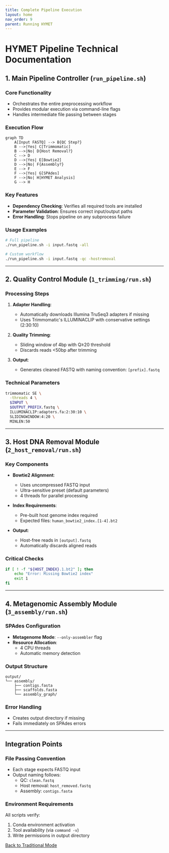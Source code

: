 ```yaml
---
title: Complete Pipeline Execution 
layout: home
nav_order: 9
parent: Running HYMET
---
```


# HYMET Pipeline Technical Documentation

## 1. Main Pipeline Controller (`run_pipeline.sh`)

### Core Functionality
- Orchestrates the entire preprocessing workflow
- Provides modular execution via command-line flags
- Handles intermediate file passing between stages

### Execution Flow
```mermaid
graph TD
    A[Input FASTQ] --> B{QC Step?}
    B -->|Yes| C[Trimmomatic]
    B -->|No| D{Host Removal?}
    C --> D
    D -->|Yes| E[Bowtie2]
    D -->|No| F{Assembly?}
    E --> F
    F -->|Yes| G[SPAdes]
    F -->|No| H[HYMET Analysis]
    G --> H
```

### Key Features
- **Dependency Checking**: Verifies all required tools are installed
- **Parameter Validation**: Ensures correct input/output paths
- **Error Handling**: Stops pipeline on any subprocess failure

### Usage Examples
```bash
# Full pipeline
./run_pipeline.sh -i input.fastq -all

# Custom workflow
./run_pipeline.sh -i input.fastq -qc -hostremoval
```

---

## 2. Quality Control Module (`1_trimming/run.sh`)

### Processing Steps
1. **Adapter Handling**:
   - Automatically downloads Illumina TruSeq3 adapters if missing
   - Uses Trimmomatic's ILLUMINACLIP with conservative settings (2:30:10)

2. **Quality Trimming**:
   - Sliding window of 4bp with Q≥20 threshold
   - Discards reads <50bp after trimming

3. **Output**:
   - Generates cleaned FASTQ with naming convention: `[prefix].fastq`

### Technical Parameters
```bash
trimmomatic SE \
  -threads 4 \
  $INPUT \
  $OUTPUT_PREFIX.fastq \
  ILLUMINACLIP:adapters.fa:2:30:10 \
  SLIDINGWINDOW:4:20 \
  MINLEN:50
```

---

## 3. Host DNA Removal Module (`2_host_removal/run.sh`)

### Key Components
- **Bowtie2 Alignment**:
  - Uses uncompressed FASTQ input
  - Ultra-sensitive preset (default parameters)
  - 4 threads for parallel processing

- **Index Requirements**:
  - Pre-built host genome index required
  - Expected files: `human_bowtie2_index.[1-4].bt2`

- **Output**:
  - Host-free reads in `[output].fastq`
  - Automatically discards aligned reads

### Critical Checks
```bash
if [ ! -f "${HOST_INDEX}.1.bt2" ]; then
    echo "Error: Missing Bowtie2 index"
    exit 1
fi
```

---

## 4. Metagenomic Assembly Module (`3_assembly/run.sh`)

### SPAdes Configuration
- **Metagenome Mode**: `--only-assembler` flag
- **Resource Allocation**:
  - 4 CPU threads
  - Automatic memory detection

### Output Structure
```
output/
└── assembly/
    ├── contigs.fasta
    ├── scaffolds.fasta
    └── assembly_graph/
```

### Error Handling
- Creates output directory if missing
- Fails immediately on SPAdes errors

---

## Integration Points

### File Passing Convention
- Each stage expects FASTQ input
- Output naming follows:
  - QC: `clean.fastq`
  - Host removal: `host_removed.fastq`
  - Assembly: `contigs.fasta`

### Environment Requirements
All scripts verify:
1. Conda environment activation
2. Tool availability (via `command -v`)
3. Write permissions in output directory


[Back to Traditional Mode](https://inesbmartins02.github.io/hymet-docs/hymetsimple.html)